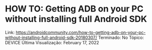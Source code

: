# HOW TO: Getting ADB on your PC without installing full Android SDK

Link: https://androidcommunity.com/how-to-getting-adb-on-your-pc-without-installing-full-android-sdk-20180307/
Terminado: No
Tópico: DEVICE
Última Visualização: February 17, 2022